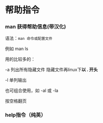 # 帮助指令

### man 获得帮助信息(带汉化)

语法：`man 命令或配置文件`

例如 man ls

用的比较多的： 

-a   列出所有隐藏文件 隐藏文件再linux下**以 . 开头**

-l    单列输出

也可组合使用，如 -al 或 -la

按空格翻页

### help指令（纯英）